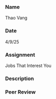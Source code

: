 ### Name
Thao Vang

### Date
4/9/25

### Assignment
Jobs That Interest You

### Description


### Peer Review
